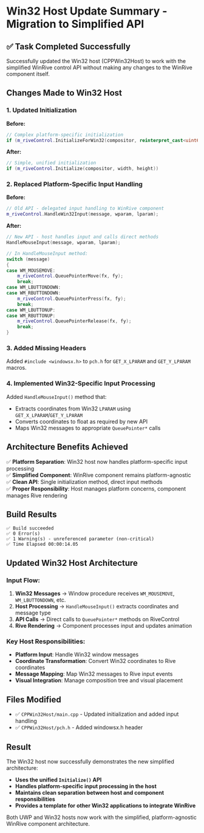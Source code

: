 # Win32 Host Update Summary - Migration to Simplified API

## ✅ Task Completed Successfully

Successfully updated the Win32 host (CPPWin32Host) to work with the simplified WinRive control API without making any changes to the WinRive component itself.

## Changes Made to Win32 Host

### 1. **Updated Initialization** 
**Before:**
```cpp
// Complex platform-specific initialization
if (m_riveControl.InitializeForWin32(compositor, reinterpret_cast<uint64_t>(m_window), width, height))
```

**After:**
```cpp
// Simple, unified initialization
if (m_riveControl.Initialize(compositor, width, height))
```

### 2. **Replaced Platform-Specific Input Handling**
**Before:**
```cpp
// Old API - delegated input handling to WinRive component
m_riveControl.HandleWin32Input(message, wparam, lparam);
```

**After:**
```cpp
// New API - host handles input and calls direct methods
HandleMouseInput(message, wparam, lparam);

// In HandleMouseInput method:
switch (message)
{
case WM_MOUSEMOVE:
    m_riveControl.QueuePointerMove(fx, fy);
    break;
case WM_LBUTTONDOWN:
case WM_RBUTTONDOWN:
    m_riveControl.QueuePointerPress(fx, fy);
    break;
case WM_LBUTTONUP:
case WM_RBUTTONUP:
    m_riveControl.QueuePointerRelease(fx, fy);
    break;
}
```

### 3. **Added Missing Headers**
Added `#include <windowsx.h>` to `pch.h` for `GET_X_LPARAM` and `GET_Y_LPARAM` macros.

### 4. **Implemented Win32-Specific Input Processing**
Added `HandleMouseInput()` method that:
- Extracts coordinates from Win32 `LPARAM` using `GET_X_LPARAM`/`GET_Y_LPARAM`
- Converts coordinates to float as required by new API
- Maps Win32 messages to appropriate `QueuePointer*` calls

## Architecture Benefits Achieved

✅ **Platform Separation**: Win32 host now handles platform-specific input processing  
✅ **Simplified Component**: WinRive component remains platform-agnostic  
✅ **Clean API**: Single initialization method, direct input methods  
✅ **Proper Responsibility**: Host manages platform concerns, component manages Rive rendering  

## Build Results

```
✅ Build succeeded
✅ 0 Error(s)
✅ 1 Warning(s) - unreferenced parameter (non-critical)
✅ Time Elapsed 00:00:14.05
```

## Updated Win32 Host Architecture

### Input Flow:
1. **Win32 Messages** → Window procedure receives `WM_MOUSEMOVE`, `WM_LBUTTONDOWN`, etc.
2. **Host Processing** → `HandleMouseInput()` extracts coordinates and message type
3. **API Calls** → Direct calls to `QueuePointer*` methods on RiveControl
4. **Rive Rendering** → Component processes input and updates animation

### Key Host Responsibilities:
- **Platform Input**: Handle Win32 window messages
- **Coordinate Transformation**: Convert Win32 coordinates to Rive coordinates
- **Message Mapping**: Map Win32 messages to Rive input events
- **Visual Integration**: Manage composition tree and visual placement

## Files Modified

- ✅ `CPPWin32Host/main.cpp` - Updated initialization and added input handling
- ✅ `CPPWin32Host/pch.h` - Added windowsx.h header

## Result

The Win32 host now successfully demonstrates the new simplified architecture:
- **Uses the unified `Initialize()` API**
- **Handles platform-specific input processing in the host**
- **Maintains clean separation between host and component responsibilities**
- **Provides a template for other Win32 applications to integrate WinRive**

Both UWP and Win32 hosts now work with the simplified, platform-agnostic WinRive component architecture.
